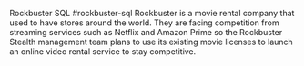 Rockbuster SQL #rockbuster-sql
Rockbuster is a movie rental company that used to have stores around the world. They are facing competition from streaming services such as Netflix and Amazon Prime so the Rockbuster Stealth management team plans to use its existing movie licenses to launch an online video rental service to stay competitive.
